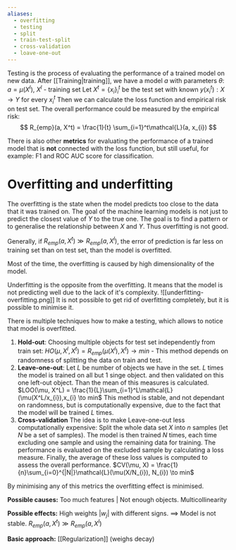 ```yaml
---
aliases:
  - overfitting
  - testing
  - split
  - train-test-split
  - cross-validation
  - loave-one-out
---
```

Testing is the process of evaluating the performance of a trained model on new data.
 After [[Training|training]], we have a model $a$ with parameters $\theta$:
	 $a = \mu(X^l)$, $X^l$ - training set
Let $X^t = \{ x_{i} \}^t_{i}$ be the test set with known $y(x_{i}^t): X\to Y$ for every $x_{i}^t$
Then we can calculate the loss function and empirical risk on test set.
The overall performance could be measured by the empirical risk:
$$
R_{emp}(a, X^t) = \frac{1}{t} \sum_{i=1}^t\mathcal{L}(a, x_{i})
$$

There is also other **metrics** for evaluating the performance of a trained model that is **not** connected with the loss function, but still useful, for example: F1 and ROC AUC score for classification.

# Overfitting and underfitting

The overfitting is the state when the model predicts too close to the data that it was trained on. The goal of the machine learning models is not just to predict the closest value of $Y$ to the true one. The goal is to find a pattern or to generalise the relationship between $X$ and $Y$. Thus overfitting is not good.

Generally, if $R_{emp}(a, X^t) \gg R_{emp}(a, X^l)$, the error of prediction is far less on training set than on test set, than the model is overfitted.

Most of the time, the overfitting is caused by high dimensionality of the model.

Underfitting is the opposite from the overfitting. It means that the model is not predicting well due to the lack of it's complexity.
![[underfitting-overfitting.png]]
It is not possible to get rid of overfitting completely, but it is possible to minimise it.

There is multiple techniques how to make a testing, which allows to notice that model is overfitted.

1.  **Hold-out**:
		Choosing multiple objects for test set independently from train set:
			$HO(\mu,X^l, X^t) = R_{emp}(\mu(X^l), X^t) \to min$
		- This method depends on randomness of splitting the data on train and test.
2. **Leave-one-out**:
		Let $L$ be number of objects we have in the set. $L$ times the model is trained on all but 1 singe object. and then validated on this one left-out object. Than the mean of this measures is calculated.
			$LOO(\mu, X^L) = \frac{1}{L}\sum_{i=1}^L\mathcal{L}(\mu(X^L/x_{i}),x_{i} \to min$
		This method is stable, and not dependant on randomness, but is computationally expensive, due to the fact that the model will be trained $L$ times.
3. **Cross-validation**
		The idea is to make Leave-one-out less computationally expensive:
		Split the whole data set $X$ into $n$ samples (let $N$ be a set of samples). The model is then trained $N$ times, each time excluding one sample and using the remaining data for training. The performance is evaluated on the excluded sample by calculating a loss measure. Finally, the average of these loss values is computed to assess the overall performance.
			$CV(\mu, X) = \frac{1}{n}\sum_{i=0}^{|N|}\mathcal{L}(\mu(X/N_{i}), N_{i}) \to min$

By minimising any of this metrics the overfitting effect is minimised.

**Possible causes:**
	Too much features | Not enough objects.
	Multicollinearity

**Possible effects:**
	High weights $|w_{j}|$ with different signs. $\implies$ Model is not stable.
	$R_{emp}(a, X^t) \gg R_{emp}(a, X^l)$

**Basic approach:**
	[[Regularization]] (weighs decay)